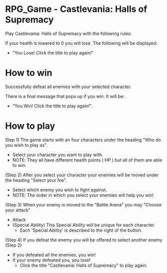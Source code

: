 # RPG_Game - Castlevania: Halls of Supremacy

Play Castlevania: Halls of Supremacy with the following rules:

If your health is lowered to 0 you will lose. The following will be displayed:
* "You Lose! Click the title to play again!"

# How to win

Successfully defeat all enemies with your selected character.

There is a final message that pops up if you win. It will be:
* "You Win! Click the title to play again!".

# How to play

Step 1) The game starts with an four characters under the heading "Who do you wish to play as".
* Select your character you want to play with. 
* NOTE: They all have different health points ( HP ) but all of them are able to win.

(Step 2) After you select your character your enemies will be moved under the heading "Select your foe".
* Select which enemy you wish to fight against.
* NOTE: The order in which you select your enemies will help you win!

(Step 3) When your enemy is moved to the "Battle Arena" you may "Choose your attack"
* Attack
* (Special Ability) This Special Ability will be unique for each character.
    * Each 'Special Ability' is described to the right of the button.

(Step 4) If you defeat the enemy you will be offered to select another enemy (Step 2)
* If you defeated all the enemies, you win!
* If your enemy defeated you, you lose!
    * Click the title "Castlevania: Halls of Supremacy" to play again.